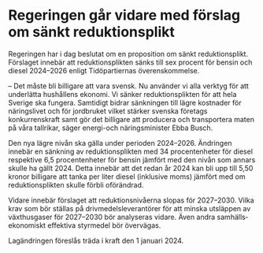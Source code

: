 # Regeringen går vidare med förslag om sänkt reduktionsplikt

Regeringen har i dag beslutat om en proposition om sänkt reduktionsplikt. Förslaget innebär att reduktionsplikten sänks till sex procent för bensin och diesel 2024–2026 enligt Tidöpartiernas överenskommelse.

– Det måste bli billigare att vara svensk. Nu använder vi alla verktyg för att underlätta hushållens ekonomi. Vi sänker reduktionsplikten för att hela Sverige ska fungera. Samtidigt bidrar sänkningen till lägre kostnader för näringslivet och för jordbruket vilket stärker svenska företags konkurrenskraft samt gör det billigare att producera och transportera maten på våra tallrikar, säger energi-och näringsminister Ebba Busch.

Den nya lägre nivån ska gälla under perioden 2024–2026. Ändringen innebär en sänkning av reduktionsplikten med 34 procentenheter för diesel respektive 6,5 procentenheter för bensin jämfört med den nivån som annars skulle ha gällt 2024. Detta innebär att det redan år 2024 kan bli upp till 5,50 kronor billigare att tanka per liter diesel (inklusive moms) jämfört med om reduktionsplikten skulle förbli oförändrad.

Vidare innebär förslaget att reduktionsnivåerna slopas för 2027–2030. Vilka krav som bör ställas på drivmedelsleverantörer för att minska utsläppen av växthus­gaser för 2027–2030 bör analyseras vidare. Även andra samhälls­ekonomiskt effektiva styrmedel bör övervägas.

Lagändringen föreslås träda i kraft den 1 januari 2024.
